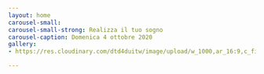 ```yaml
---
layout: home
carousel-small: 
carousel-small-strong: Realizza il tuo sogno
carousel-caption: Domenica 4 ottobre 2020
gallery:
- https://res.cloudinary.com/dtd4duitw/image/upload/w_1000,ar_16:9,c_fill,g_auto,e_sharpen/v1567253002/viterbo/70215721_1441918852613190_8315255086775271424_o.jpg

---
```

